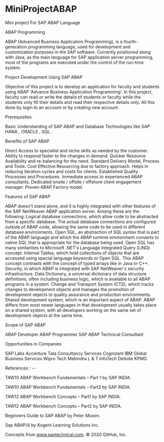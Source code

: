 # MiniProjectABAP
Mini project For SAP ABAP Language

ABAP Programming

ABAP (Advanced Business Application Programming), is a fourth-generation programming language, used for development and customization purposes in the SAP software.
Currently positioned along with Java, as the main language for SAP application server programming, most of the programs are executed under the control of the run-time system.

Project Development Using SAP ABAP

Objective of this project is to develop an application for faculty and students using ABAP 'Advance Business Application Programming'.
In this project, faculty can read or write the details of students or faculty while the students only fill their details and read their respective details only. All this done by login to an account or by creating new account.

Prerequisites

Basic Understanding of SAP ABAP and
Database Technologies like SAP HANA , ORACLE , SQL.

Benefits of SAP ABAP

Direct Access to specialist and niche skills as needed by the customer.
Ability to respond faster to the changes in demand.
Quicker Resource Availability and re-balancing for the need.
Standard Delivery Model, Process and Tools.
Cost Effective Resourcing due to factory approach.
Helps in reducing iteration cycles and costs for clients.
Established Quality Processes and Procedures.
Immediate access to experienced ABAP consultants.
Dedicated onsite / offsite / offshore client engagement manager.
Proven ABAP Factory model.

Features of SAP ABAP

ABAP doesn't stand alone, and it is highly integrated with other features of the SAP NetWeaver ABAP application server. Among these are the following:
Logical database connections, which allow code to be abstracted from a specific database. The actual database connections are configured outside of ABAP code, allowing the same code to be used in different database environments.
Open SQL, an abstraction of SQL syntax that is part of the ABAP language and which the ABAP runtime environment converts to native SQL that is appropriate for the database being used. Open SQL has many similarities to Microsoft .NET's Language Integrated Query (LINQ) concept.
Internal Tables, which hold collections of objects that are accessed using special language keywords or Open SQL. This ABAP concept contrasts with the concept of typed arrays like in Java or C++.
Security, in which ABAP is integrated with SAP NetWeaver's security infrastructure.
Data Dictionary, a universal dictionary of data structure definitions, often including
business logic, which is available to all ABAP programs in a system.
Change and Transport System (CTS), which tracks changes to development objects and manages the promotion of development objects to quality assurance and production environments.
Shared development system, which is an important aspect of ABAP. ABAP differs from most newer languages in that development usually takes place on a shared system, with all developers working on the same set of development objects at the same time.

Scope of SAP ABAP

ABAP Developer
ABAP Programmer
SAP ABAP Technical Consultant

Opportunities in Companies

SAP Labs
Accenture
Tata Consultancy Services
Cognizant
IBM Global Business Services
Wipro
Tech Mahindra
L & T InfoTech
Delloite
KPMG

References : --

TAW10 ABAP Workbench Fundamentals – Part 1 by SAP INDIA.

TAW10 ABAP Workbench Fundamentals – Part2 by SAP INDIA.

TAW12 ABAP Workbench Concepts – Part1 by SAP INDIA.

TAW12 ABAP Workbench Concepts – Part2 by SAP INDIA.

Beginners Guide to SAP ABAP by Peter Moxon.

Sap ABAP/4 by Kogent Learning Solutions Inc.

Concepts from www.saptechnical.com.
© 2020 GitHub, Inc.
